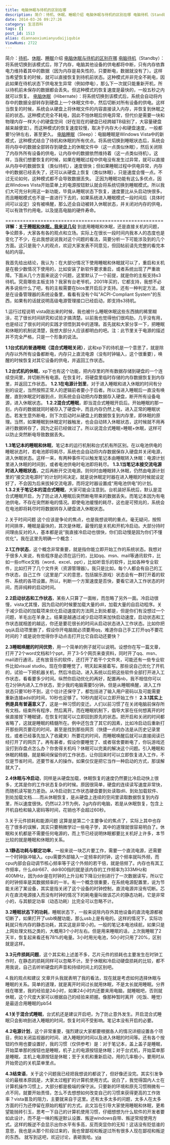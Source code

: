 ```yaml
---
title: 电脑休眠与待机的区别在哪
description: 简介：待机、休眠、睡眠介绍 电脑休眠与待机的区别在哪 电脑待机（Standby）：将系统切换到该模式后，除了内存，电脑其他设备的供电都将中断，只有内存依靠电力维持着其中的数据（因为内存是易失性的，只要断电，数据就没有了）。这样当希望恢复的时候，就可以直接恢复到待机前状态。这种模式并非完全不耗电，因此如果在待机状态下供电发生异常（例如停电），那么下一次就只能重新开机，所以待机前未
date: 2014-03-26 09:27:26
category: 生活百科
tags: []
post_id: 1513
alias: diannaoxiumianyudaijiqubie
ViewNums: 2722
---
```

简介：[待机](/blog/diannaoxiumianyudaijiqubie)、[休眠](/blog/diannaoxiumianyudaijiqubie)、[睡眠](/blog/diannaoxiumianyudaijiqubie)介绍 [电脑休眠与待机的区别在哪](/blog/diannaoxiumianyudaijiqubie) [电脑待机](/blog/diannaoxiumianyudaijiqubie)（Standby）：将系统切换到该模式后，除了内存，电脑其他设备的供电都将中断，只有内存依靠电力维持着其中的数据（因为内存是易失性的，只要断电，数据就没有了）。这样当希望恢复的时候，就可以直接恢复到待机前状态。这种模式并非完全不耗电，因此如果在待机状态下供电发生异常（例如停电），那么下一次就只能重新开机，所以待机前未保存的数据都会丢失。但这种模式的恢复速度是最快的，一般五秒之内就可以恢复。 [电脑休眠](/blog/diannaoxiumianyudaijiqubie)（Hibernate）：将系统切换到该模式后，系统会自动将内存中的数据全部转存到硬盘上一个休眠文件中，然后切断对所有设备的供电。这样当恢复的时候，系统会从硬盘上将休眠文件的内容直接读入内存，并恢复到休眠之前的状态。这种模式完全不耗电，因此不怕休眠后供电异常，但代价是需要一块和物理内存一样大小的硬盘空间（好在现在的硬盘已经跨越TB级别了，大容量硬盘越来越便宜）。而这种模式的恢复速度较慢，取决于内存大小和硬盘速度，一般都要1分钟左右，甚至更久。 [电脑睡眠](/blog/diannaoxiumianyudaijiqubie)（Sleep）：电脑睡眠是Windows Vista中的新模式，这种模式结合了待机和休眠的所有优点。将系统切换到睡眠状态后，系统会将内存中的数据全部转存到硬盘上的休眠文件中（这一点类似休眠），然后关闭除了内存外所有设备的供电，让内存中的数据依然维持着（这一点类似待机）。这样，当我们想要恢复的时候，如果在睡眠过程中供电没有发生过异常，就可以直接从内存中的数据恢复（类似待机），速度很快；但如果睡眠过程中供电异常，内存中的数据已经丢失了，还可以从硬盘上恢复（类似休眠），只是速度会慢一点。不过无论如何，这种模式都不会导致数据丢失。 正因为睡眠功能有这么多优点，因此Windows Vista开始菜单上的电源按钮默认就会将系统切换到睡眠模式。所以我们大可充分利用这一新功能，毕竟从睡眠状态下恢复，速度要比从头启动快很多。而且睡眠模式也不是一直进行下去的，如果系统进入睡眠模式一段时间后（具体时间可以设定）没有被唤醒，那么还会自动被转入休眠状态，并关闭对内存的供电，可以有效节约用电，以及提高电脑的硬件寿命。

======================================================
**详解：**[**关于睡眠和休眠，我来说几句**](http://bbs.pcbeta.com/viewthread-404413-1-1.html) 到底用睡眠和休眠，还是直接关机的问题，争论颇多，大家各有各的观点和立场。实际上在很长一段时间内我本人的态度也是变化了不少，在此我想说说我对这个问题的看法，简要分析一下可能涉及到的几个方面。这只是我个人的观点，欢迎大家发表不同意见，但回帖前请先完整的看完本帖的内容。

我首先给出结论，我认为：在大部分情况下使用睡眠和休眠就可以了，重启和关机是在极少数情况下使用的，比如安装了新软件要求重启，或者系统出现了严重故障。下面从几个方面来说这个问题，这里默认了一个前提，就是你的主板支持s3待机。究竟哪些主板支持？我家有台老爷机，2001年买的，它都支持，我想不必再多说些什么了吧，有的主板需要在bios里开启后才支持。还有一种判定方法，就是在设备管理器的系统设备里，看看有没有个叫"ACPI-Compliant System"的东西，如果有的话就说明高级电源管理接口已经启动，即支持s3待机。

1.运行过程说明
vista刚出来的时候，我也被什么睡眠休眠这些东西搞的稀里糊涂，花了很长时间研究和试验才搞清楚。以前我也觉得他们很鸡肋，几乎没有用，也是经过了很长时间的实践才领悟到其中的道理。首先就和大家分享一下，把睡眠和休眠的机制说清楚，我想大部分人应该都明白的吧。注：此节里关于电源的描述并不完全严格，只是一个形象的说法。

**1.1台式机的普通睡眠（混合式睡眠关闭）**，这和xp下的待机是一个意思了，就是除内存以外所有设备都断电，内存只上直流电源（没有时钟输入，这个很重要），唤醒的时候恢复对其它设备的供电，并返回工作状态。

**1.2台式机的休眠**，xp下也有这个功能，把内存里的所有数据存储到硬盘的一个连续空间里，并切断所有电源。在恢复时，将硬盘里临时存储的内存数据恢复到内存里，并返回工作状态。
**1.2.1在电源计划里**，对于进入睡眠和进入休眠的时间有分别的设定，当然按照正常人的逻辑前者要小于后者。所以当进入睡眠后一直没有唤醒，直到休眠定时器到点，则系统会自动把内存数据存入硬盘，断开所有设备电源，进入休眠状态。
**1.2.2混合式睡眠**，即当混合式睡眠开启后。开始睡眠的那一刻，内存的数据就同时被存入了硬盘中，而且内存仍然上电，进入正常的睡眠状态。若发生意外断电，则下次启动时从硬盘上的数据恢复到内存里，即休眠的原理。当然，如果睡眠到休眠定时器触发，也会自动转入休眠状态，这时候就不用再进行数据转存了，因为之前已经做过了。所以说混合式睡眠=睡眠+休眠，这样可以防止突然断电导致数据丢失。

**1.3笔记本的睡眠和休眠**，笔记本的运行机制和台式机有所区别。在以电池供电的睡眠状态时，若电池即将耗尽，系统也会自动将内存数据保存入硬盘并关闭电源，进入休眠状态。这样一来，有两种事件可以触发笔记本由睡眠转入休眠：电源计划里进入休眠的时间到，或者电池供电时电池即将耗尽。
**1.3.1当笔记本接交流电源时进入睡眠状态**，之后再断开交流电源。则何时由睡眠转入休眠，仍然由电源计划里的“接交流电源时”的计划时间决定。就是说休眠定时器在进入睡眠的时候就设定好了，不会因为后来拔掉交流电源，而将定时器设置成“用电池供电”的计划。
**1.3.2关于笔记本的混合式睡眠**，大家可能会注意到。台机装好系统后，默认是混合式睡眠开启，为了防止进入睡眠后突然断电带来的数据丢失。而笔记本因为有电池供电，不存在突然断电的情况。即使电池缓慢的耗尽，这也是可预兆的，系统会在电池即将耗尽时将数据转存入硬盘进入休眠状态。

2.关于时间问题
这个应该是争论的焦点，也是我想说明的重点。毫无疑问，按照时间排序，睡眠是最快的，其次是休眠，最慢的是关机和开机冷启动。大部分持时间理由反对的人，基本都是说“我直接冷启动也很快，你们启动慢是因为你们不懂优化”。我在这里先明确一个概念：

**2.1工作状态**，这个概念非常重要，就是指你能立即开始工作的系统状态。我想对于很多人来说，有些程序是必须在运行的，比如qq、msn、mail等通讯软件，比如一些office文档（word、excel、ppt），比如听音乐的软件，比如各种专业软件，比如打开了几个文件夹（资源管理器）。我只是比如，每个人都会有自己的工作状态，自己工作（这里是广义的意思，包括娱乐游戏）状态会有一群打开着的软件、系统的各项设置。所以，判断一个方案速度是否快，要看它进入工作状态的时间，而非纯粹的启动时间。

**2.2启动状态和工作状态**，某些人只算了一面帐，而忽略了另外一面。冷启动很慢，vista尤其慢，因为启动的时候要加载大量的dll，加载大量的自启动程序。关于减少启动的加载项来优化启动速度的方法网上到处都是，但是你们有没想过一个问题，羊毛出在羊身上。结果是越通过减少启动项来加快启动速度，启动状态和工作状态就相差的越远，你还是要花很长的时间从启动状态进入工作状态。比如你把qq从启动项里删了，假设你开电脑就必须要用qq，难道你自己手工打开qq不要花时间的？或是说你觉得你手动点击打开比它自启动还要快？

**2.3睡眠唤醒的时间优势**，用一个简单的例子就可以说明。设想你在写一篇文章，打开了2个word文档和1个ppt，开了3-5个网页来查资料，同时开了qq、msn、mail进行通讯，还有放音乐的软件，还打开了若干个文件夹，可能还有一些专业软件比如visual studio。现在你要睡觉了，明天起来接着写。那些说自己优化了开机的，试验一下把机器关机，然后冷启动，进入系统以后把这些软件全部打开进入工作状态，看看要多少时间。纵然你启动优化的再好，配置再nb，我不相信你可以在2分钟内进入工作状态，至少我的电脑需要5分钟。但是从睡眠唤醒，进入工作状态只要10秒不到，这个估计还保守了，都包括进了输入用户密码以及可能需要重新连接adsl的时间，10秒也足够了。10秒内就可以立即开始工作！
**2.3.1其实上例是具有普遍意义了**，这是一种习惯的变迁。人们以前习惯了在关闭电脑前保存所有文档，结束所有程序，然后离开。而在睡眠机制下，倡导大家在任何想离开的时侯直接按下睡眠键，在恢复时就可以立即回到原先的状态。把开启和关闭的时间都省略了，这就是睡眠的精髓所在。例中还包含了其它的因素，比如冷启动后重新打开那些网页要花的时间，甚至是找到那些网页（快捷一点的办法是从历史记录里找，或者已经事先加入了收藏夹）所要花的时间，而睡眠唤醒后就可以直接阅读已经打开了的网页了。再有甚者，假设你要睡觉了、或者宿舍要断电了，你玩游戏还没打到存盘点怎么办？你舍得关机吗？休眠可以完美的解决这个问题。引入睡眠和休眠的精髓，就是瞬间保留你的工作状态，让你回来时可以立即恢复进入工作，不仅是节省时间，还要节省人的操作。如果仅仅是把它当作一种启动的方式，那误解就大了。

**2.4休眠与冷启动**，同样是从硬盘加载，休眠恢复的速度仍然要比冷启动快上很多，尤其是你的工作状态复杂的时候。原因很简单，硬盘的连续读写速度非常快，而随机读写能力差劲。从冷启动到工作状态硬盘要到处读取dll、到处加载软件、到处加载文档……而从休眠恢复，是从硬盘上连续的空间里读取数据恢复到内存里，所以速度很快。仍然以2.3节为例，2g内存的电脑，若是从休眠恢复，包含上开机自检和输入密码等时间，花销也不会超过60秒。

3.关于元件损耗和能源问题
这算是是第二个主要争论的焦点了，实际上其中也存在了很多的误解，其实只要稍微学过一些电子学，其中的道理就很容易明白了。休眠和关机都是不需要任何电源的，而上节已经说明休眠都要比关机好上许多，本节比较的就是睡眠和休眠的关系。

**3.1静态功耗与额定功率**，一般来说一块芯片要工作，需要一个直流电源，还需要一个时钟脉冲输入。cpu需要外部输入一定频率的时钟，这个频率就叫外频，而cpu内部会自动调节核心频率等于这个外频的若干倍，就是倍频了。内存也有其工作频率，什么ddr667、ddr800指的就是该内存的工作频率为333MHz和400MHz，因为ddr是在时钟的上升沿和下降沿分别进行了一次数据读写，所以它的时钟频率是其数据频率的一半。有一个概念很重要，在系统电源配置里，说为节能关闭了某设备，其实是指关闭了这个设备的时钟控制，直流电源并没有切断。芯片在直流电源接入而没有时钟的情况下的耗电量叫做该芯片的静态功耗，它是非常小的，与其额定功率（动态功耗）比完全可以忽略不计。

**3.2睡眠状态下的功耗**，睡眠状态下，一般来说除内存外其他设备的直流电源都被切断了，如果打开了usb唤醒功能，那么usb上是有电的。这样的情况下，实际功耗就只有内存的静态功耗，其实这是非常小的。一般的笔记本电池续航，如果只是上网处理文档之类的，大概用3个小时左右。但是用来睡眠的话，上次我睡眠了2天半，恢复起来看还有78%的电量。3小时用光电池，50小时只用了20%，区别就是这样。

**3.3元件损耗问题**，这个其实和上述差不多，芯片元件的损耗也主要发生在时钟工作时，在静态的损耗同样可以忽略不计。至于休眠和冷启动硬盘损耗的比较，都不用我说，自己去听听硬盘的声音和持续时间上的区别吧。

4.我的观点和建议
文章开头我就表明了我的看法，现在就是考虑如何选择休眠与睡眠的关系。简单的道理，就是离开时间过长就用休眠，不是太长就用睡眠。分界线在哪里，我的经验是24小时，如果24小时内还要来用电脑，就睡眠吧，否则就休眠，这个尺度大家可以根据自己的经验来把握。像那种暂时离开（吃饭、睡觉）是最适合用睡眠的pb54

**4.1关于混合式睡眠**，台式机还是建议开启吧，为了防止意外发生。开启混合式睡眠只会影响到进入睡眠的时间，恢复时间不受影响。笔记本没有开启的必要。

**4.2电源计划**，这个非常重要，强烈建议大家都要根据各人的情况详细设置各个项目，例如关闭监视器的时间、进入睡眠的时间以及进入休眠的时间等。还有各个按钮的作用也要设置好，我的习惯（仅供参考）是：对于笔记本，盖上盖子是睡眠，开始菜单那的按钮也是睡眠，机子上的电源按钮是休眠；对于台式机，开始菜单那是睡眠，主机上电源按钮是休眠；至于关机和重新启动，用的几率极小，要用时从开始旁边的关机菜单里点。

**4.3结束语**，关于这个问题我已经把我想说的都说了，但好像还没完。其实引发争论的最根本原因是，大家太过粗犷的计算机使用方式。说白了，我觉得国内人士在计算机操作习惯上，大部分都是极端的保守派。只要新的环境和原先习惯稍微有一点不同，就要开始责怪，怎么不去想想如何改变自己的习惯来获得更高的工作效率？vista普及的阻力，主要就来自于这里。还有太多太多的问题，太多人在太多方面的行为还停留在原始的粗犷的方式。此文旨在引导大家使用睡眠和休眠，更希望能抛砖引玉，思考一下自己的计算机使用习惯，仔细想想为什么软件的开发者要如此设计，而不是一味的叛逆默认设置、叛逆windows自带、叛逆常规使用方式。这样的叛逆不会显示出你水平有多高，反而突显你的无知！这话没有贬低谁的意思，我也是从那个阶段过来的，我也曾鄙视和叛逆过所有很多人现在鄙视和叛逆的东西。
就写到这吧，欢迎讨论，表砸我哈。[via](http://jingyan.baidu.com/article/3065b3b6cc19f6becef8a476.html)